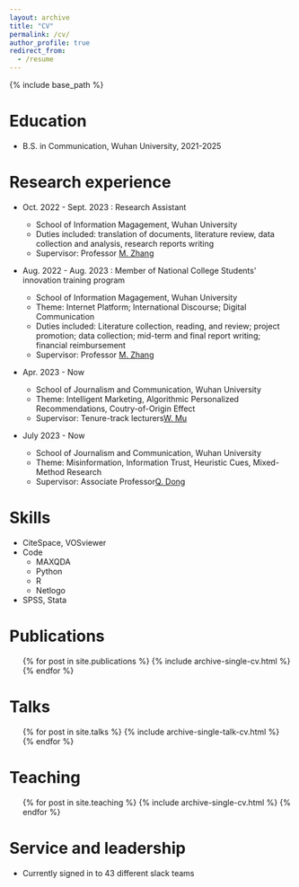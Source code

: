 ```yaml
---
layout: archive
title: "CV"
permalink: /cv/
author_profile: true
redirect_from:
  - /resume
---
```


{% include base_path %}

Education
======
* B.S. in Communication, Wuhan University, 2021-2025

Research experience
======
* Oct. 2022 - Sept. 2023 : Research Assistant
  * School of Information Magagement, Wuhan University
  * Duties included: translation of documents, literature review, data collection and analysis, research reports writing
  * Supervisor: Professor [M. Zhang](https://sim.whu.edu.cn/info/1574/13915.htm)

* Aug. 2022 - Aug. 2023 : Member of National College Students' innovation training program
  * School of Information Magagement, Wuhan University
  * Theme: Internet Platform; International Discourse; Digital Communication
  * Duties included: Literature collection, reading, and review; project promotion; data collection; mid-term and final report writing; financial reimbursement
  * Supervisor: Professor [M. Zhang](https://sim.whu.edu.cn/info/1574/13915.htm)

* Apr. 2023 - Now
  * School of Journalism and Communication, Wuhan University
  * Theme: Intelligent Marketing, Algorithmic Personalized Recommendations, Coutry-of-Origin Effect
  * Supervisor: Tenure-track lecturers[W. Mu](http://journal.whu.edu.cn/intro/faculty/muwl)

* July 2023 - Now
  * School of Journalism and Communication, Wuhan University
  * Theme: Misinformation, Information Trust, Heuristic Cues, Mixed-Method Research
  * Supervisor: Associate Professor[Q. Dong](http://journal.whu.edu.cn/intro/faculty/dongqx)
     
Skills
======
* CiteSpace, VOSviewer
* Code
  * MAXQDA
  * Python
  * R
  * Netlogo
* SPSS, Stata

Publications
======
  <ul>{% for post in site.publications %}
    {% include archive-single-cv.html %}
  {% endfor %}</ul>
  
Talks
======
  <ul>{% for post in site.talks %}
    {% include archive-single-talk-cv.html %}
  {% endfor %}</ul>
  
Teaching
======
  <ul>{% for post in site.teaching %}
    {% include archive-single-cv.html %}
  {% endfor %}</ul>
  
Service and leadership
======
* Currently signed in to 43 different slack teams
